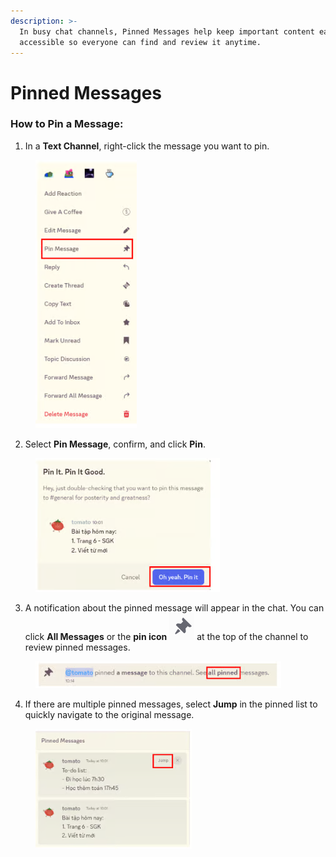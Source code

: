 ```yaml
---
description: >-
  In busy chat channels, Pinned Messages help keep important content easily
  accessible so everyone can find and review it anytime.
---
```


# Pinned Messages

### **How to Pin a Message:**

1. In a **Text Channel**, right-click the message you want to pin.

<figure><img src="../../../../../../.gitbook/assets/image (24).png" alt=""><figcaption></figcaption></figure>

2. Select **Pin Message**, confirm, and click **Pin**.

<figure><img src="../../../../../../.gitbook/assets/image (25).png" alt=""><figcaption></figcaption></figure>

3. A notification about the pinned message will appear in the chat. You can click **All Messages** or the **pin icon** <img src="../../../../../../.gitbook/assets/image (27).png" alt="" data-size="line"> at the top of the channel to review pinned messages.

<figure><img src="../../../../../../.gitbook/assets/image (26).png" alt=""><figcaption></figcaption></figure>

4. If there are multiple pinned messages, select **Jump** in the pinned list to quickly navigate to the original message.

<figure><img src="../../../../../../.gitbook/assets/image (28).png" alt=""><figcaption></figcaption></figure>
